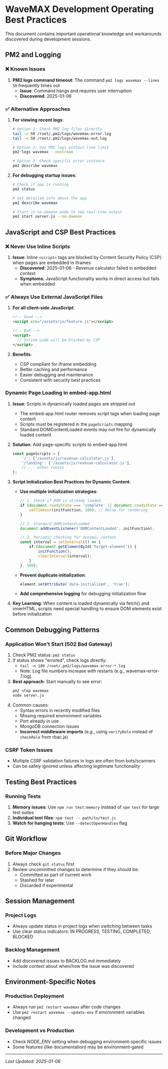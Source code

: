 # WaveMAX Development Operating Best Practices

This document contains important operational knowledge and workarounds discovered during development sessions.

## PM2 and Logging

### ❌ Known Issues
1. **PM2 logs command timeout**: The command `pm2 logs wavemax --lines 50` frequently times out
   - **Issue**: Command hangs and requires user interruption
   - **Discovered**: 2025-01-06

### ✅ Alternative Approaches
1. **For viewing recent logs**:
   ```bash
   # Option 1: Check PM2 log files directly
   tail -n 50 /root/.pm2/logs/wavemax-error.log
   tail -n 50 /root/.pm2/logs/wavemax-out.log
   
   # Option 2: Use PM2 logs without line limit
   pm2 logs wavemax --nostream
   
   # Option 3: Check specific error instance
   pm2 describe wavemax
   ```

2. **For debugging startup issues**:
   ```bash
   # Check if app is running
   pm2 status
   
   # Get detailed info about the app
   pm2 describe wavemax
   
   # Start in no-daemon mode to see real-time output
   pm2 start server.js --no-daemon
   ```

## JavaScript and CSP Best Practices

### ❌ Never Use Inline Scripts
1. **Issue**: Inline `<script>` tags are blocked by Content Security Policy (CSP) when pages are embedded in iframes
   - **Discovered**: 2025-01-06 - Revenue calculator failed in embedded context
   - **Symptoms**: JavaScript functionality works in direct access but fails when embedded

### ✅ Always Use External JavaScript Files
1. **For all client-side JavaScript**:
   ```html
   <!-- Good -->
   <script src="/assets/js/feature.js"></script>
   
   <!-- Bad -->
   <script>
     // Inline code will be blocked by CSP
   </script>
   ```

2. **Benefits**:
   - CSP compliant for iframe embedding
   - Better caching and performance
   - Easier debugging and maintenance
   - Consistent with security best practices

### Dynamic Page Loading in embed-app.html
1. **Issue**: Scripts in dynamically loaded pages are stripped out
   - The embed-app.html router removes script tags when loading page content
   - Scripts must be registered in the `pageScripts` mapping
   - Standard DOMContentLoaded events may not fire for dynamically loaded content
   
2. **Solution**: Add page-specific scripts to embed-app.html
   ```javascript
   const pageScripts = {
       '/': ['/assets/js/revenue-calculator.js'],
       '/landing': ['/assets/js/revenue-calculator.js'],
       // ... other routes
   };
   ```

3. **Script Initialization Best Practices for Dynamic Content**:
   - **Use multiple initialization strategies**:
     ```javascript
     // 1. Check if DOM is already loaded
     if (document.readyState === 'complete' || document.readyState === 'interactive') {
         setTimeout(initFunction, 100); // Delay for rendering
     }
     
     // 2. Standard DOMContentLoaded
     document.addEventListener('DOMContentLoaded', initFunction);
     
     // 3. Periodic checking for dynamic content
     const interval = setInterval(() => {
         if (document.getElementById('target-element')) {
             initFunction();
             clearInterval(interval);
         }
     }, 500);
     ```
   
   - **Prevent duplicate initialization**:
     ```javascript
     element.setAttribute('data-initialized', 'true');
     ```
   
   - **Add comprehensive logging** for debugging initialization flow
   
4. **Key Learning**: When content is loaded dynamically via fetch() and innerHTML, scripts need special handling to ensure DOM elements exist before initialization

## Common Debugging Patterns

### Application Won't Start (502 Bad Gateway)
1. Check PM2 status: `pm2 status`
2. If status shows "errored", check logs directly: 
   - `tail -n 100 /root/.pm2/logs/wavemax-error-*.log`
   - Note: Log file numbers increase with restarts (e.g., wavemax-error-7.log)
3. **Best approach**: Start manually to see error: 
   ```bash
   pm2 stop wavemax
   node server.js
   ```
4. Common causes:
   - Syntax errors in recently modified files
   - Missing required environment variables
   - Port already in use
   - MongoDB connection issues
   - **Incorrect middleware imports** (e.g., using `verifyRole` instead of `checkRole` from rbac.js)

### CSRF Token Issues
- Multiple CSRF validation failures in logs are often from bots/scanners
- Can be safely ignored unless affecting legitimate functionality

## Testing Best Practices

### Running Tests
1. **Memory issues**: Use `npm run test:memory` instead of `npm test` for large test suites
2. **Individual test files**: `npm test -- path/to/test.js`
3. **Watch for hanging tests**: Use `--detectOpenHandles` flag

## Git Workflow

### Before Major Changes
1. Always check `git status` first
2. Review uncommitted changes to determine if they should be:
   - Committed as part of current work
   - Stashed for later
   - Discarded if experimental

## Session Management

### Project Logs
- Always update status in project logs when switching between tasks
- Use clear status indicators: IN PROGRESS, TESTING, COMPLETED, BLOCKED

### Backlog Management
- Add discovered issues to BACKLOG.md immediately
- Include context about when/how the issue was discovered

## Environment-Specific Notes

### Production Deployment
- Always run `pm2 restart wavemax` after code changes
- Use `pm2 restart wavemax --update-env` if environment variables changed

### Development vs Production
- Check NODE_ENV setting when debugging environment-specific issues
- Some features (like documentation) may be environment-gated

---

*Last Updated: 2025-01-06*
